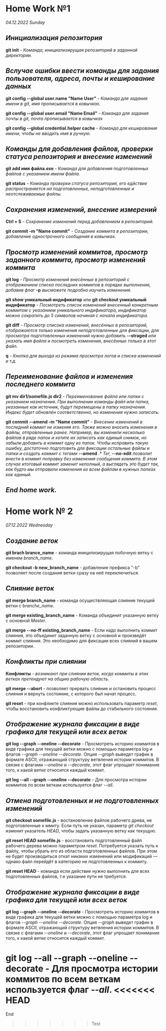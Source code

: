 # **Home Work №1**
*04.12.2022 Sunday*
## *Инициализация репозитория*

**git init** - *Команда, инициализирущая репозиторий в заданной директории.*

## *Вслучае ошибки ввести команды для задания пользователя, адреса, почты и кеширование данных*

**git config --global user.name "Name User"** - *Команда для задания имени в git, имя прописывается в ковычках.*

**git config --global user.email "Name Email"** - *Команда для задания почты в git, почта прописывается в ковычках*

**git config --global credential.helper cache** - *Команда для кеширования имени, чтобы не вводить имя в ручную.*

## *Команды для добавления файлов, проверки статуса репозитория и внесение изменений*

**git add имя файла.ехе** - *Команда для добавления подготовленных файлов с указанием имени файла.*

**git status** - *Команда проверки статуса репозитория, его едйствие распространяется на подготовленные, неподготовленные и неотслеживаемые файлы.*

## *Сохранения изменений, внесение измерений*

**Ctrl + S** - *Сохранение изменений перед добавлением в репозиторий.*

**git commit -m "Name commit"** - *Создание коммита в репозитории, добавление однострочного сообщения в ковычках.*

## *Просмотр изменений коммитов, просмотр заданного коммита, просмотр изменений коммита*

**git log** - *Просмотр изменений внесённые в репозиторий с отображением списка последних коммитов в порядке выполнения, добавив флаг* **-р** *высможете подробно изучить изменения.*

**git show уникальный индификатор** или **git checkout уникальный индификатор** - *Посмотреть список изменений внесенный конкретным коммитом с указанием уникального индификатора, индификатор можно сократить до 5 символов начиная с начала индификатора.*

**git diff** - *Просмотр списока изменений, внесённых в репозиторий, отображаются только изменения неподготовленные для фиксации, для просмотра подготовленных изменений нужно добавить* **--straged** *или указать имя файла и посмотреть изменения, внесённые только в этот файл.*

**q** - *Кнопка для выхода из режима просмотра логов и списка изменений и т.д.*

## *Переименование файлов и изменения последнего коммита*

**git mv dir1/somefile.js dir2** - *Переименование файла или папки с указанием назначения. При выполнении команды файл или папка, указанные как источник, будут перемещены в папку назначения. Индекс будет обновлён соответственно, но изменения нужно записать.*

**git commit --amend -m "Name commit"** - *Внесение изменений в последний коммит не изменяя его.* *Также можно вносить изменения в файлы, отправленные ранее. Например, вы изменили несколько файлов в ряде папок и хотите их записать как единый снимок, но забыли добавить в коммит одну из папок. Чтобы исправить такую ошибку, достаточно подготовить для фиксации остальные файлы и папки и создать коммит с тегами* **--amend** .* *Тег,* **--no-edit** *позволит внести в коммит поправку без изменения сообщения коммита. В этом случае итоговый коммит заменит неполный, а выглядеть это будет так, как будто мы отправили изменения ко всем файлам в нужных папках как единый.*

## *End home work.*
#
#
#
# **Home work № 2**
*07.12.2022 Wednesday*
## *Создание веток*

**git brach brance_name** - команда иницилизирущая побочную ветку с именем *branch_name*.

**git checkout -b new_branch_name** - добавление префикса "-b" позволяет после создания ветки сразу на неё переключиться. 

## *Слияние веток*

**git merge branch_name** - команда осуществляющая слияние текущей ветки с *branche_name*.

**git merge existing_branch_name** - Команда объединит указанную ветку с основной *Master*.

**git merge --no-ff existing_branch_name** - Если надо выполнить коммит слияния, это объединит заданную ветку с основной и произведёт коммит слияния. Это необходимо для фиксации всех слияний в вашем репозитории.

## *Конфликты при слиянии*

**Конфликты** - *возникают при слиянии веток, когда коммиты в этих ветках претендуют на общию рабочую область.*

**git merge --abort** - позволяет прервать слияние и остановить процесс слияния и вернуть состояние, с которого был начат процесс.

**git reset** - при конфликте слияния можно использовать параметр *reset*, чтобы восстановить конфликтующие файлы до стабильного состояния.

## *Отображение журнала фиксации в виде графика для текущей или всех веток*

**git log --graph --oneline --decorate** - Просмотреть историю коммитов в виде графика для текущей ветки можно с помощью параметра log и флагов *--graph --oneline --decorate*. Опция *--graph* выведет график в формате ASCII, отражающий структуру ветвления истории коммитов. В связке с флагами *--oneline* и *--decorate*, этот флаг упрощает понимание того, к какой ветке относится каждый коммит.

**git log --all --graph --oneline --decorate** - Для просмотра истории коммитов по всем веткам используется флаг *--all*.

## *Отмена подготовленных и не подготовленных изменений*

**git checkout somefile.js** - востановление файлов рабочего древа, не подготовленные к ммиту. Если путь не указан, параметр *git checkout* изменит указатель *HEAD*, чтобы задать указанную ветку как текущую.

**git reset HEAD somefile.js** - восстановить подготовленный файл рабочего дерева можно параметром *reset*. Потребуется указать путь к файлу, чтобы убрать его из области подготовленных файлов. При этом не будет производиться откат никаких изменений или модификаций — однако файл перейдёт в категорию не подготовленных к коммиту.

**git reset HEAD** - команда если действие нужно выполнить для всех подготовленных файлов, т.е указание пути не требуется.

## *Отображение журнала фиксации в виде графика для текущей или всех веток*

**git log --graph --oneline --decorate** - Просмотреть историю коммитов в виде графика для текущей ветки можно с помощью параметра log и флагов *--graph --oneline --decorate*. Опция *--graph* выведет график в формате ASCII, отражающий структуру ветвления истории коммитов. В связке с флагами *--oneline* и *--decorate*, этот флаг упрощает понимание того, к какой ветке относится каждый коммит.

**git log --all --graph --oneline --decorate** - Для просмотра истории коммитов по всем веткам используется флаг *--all*.
<<<<<<< HEAD
=======
End
>>>>>>> Test
